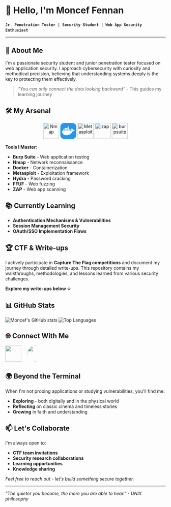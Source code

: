 # 👋 Hello, I'm Moncef Fennan

**`Jr. Penetration Tester | Security Student | Web App Security Enthusiast`**

---

## 🔐 About Me

I'm a passionate security student and junior penetration tester focused on web application security. I approach cybersecurity with curiosity and methodical precision, believing that understanding systems deeply is the key to protecting them effectively.

> *"You can only connect the dots looking backward"* - This guides my learning journey

## 🛠️ My Arsenal

<div align="center">
  
  <img src="nmap.png" width="50" height="50" title="Nmap"/>
  <img src="https://raw.githubusercontent.com/tandpfun/skill-icons/main/icons/Docker.svg" width="50" height="50" title="Docker"/>
  <img src="https://tryhackme-images.s3.amazonaws.com/room-icons/66704dd0e54a1f39bff7b1a1-1735574248252" width="50" height="50" title="Metasploit"/>
<img src="zaproxy.png" width="50" height="50" title="zap"/>
<img src="burpsuite.svg" width="50" height="50" title="burpsuite"/>
</div>

**Tools I Master:**
- **Burp Suite** - Web application testing
- **Nmap** - Network reconnaissance  
- **Docker** - Containerization
- **Metasploit** - Exploitation framework
- **Hydra** - Password cracking
- **FFUF** - Web fuzzing
- **ZAP** - Web app scanning

## 📚 Currently Learning
- **Authentication Mechanisms & Vulnerabilities**
- **Session Management Security** 
- **OAuth/SSO Implementation Flaws**

## 🏆 CTF & Write-ups

I actively participate in **Capture The Flag competitions** and document my journey through detailed write-ups. This repository contains my walkthroughs, methodologies, and lessons learned from various security challenges.

**Explore my write-ups below ↓**

## 📊 GitHub Stats

![Moncef's GitHub stats](https://github-readme-stats.vercel.app/api?username=m0nc3f&show_icons=true&theme=dark)
![Top Languages](https://github-readme-stats.vercel.app/api/top-langs/?username=m0nc3f&layout=compact&theme=dark)

## 🌐 Connect With Me

<div>
  <a href="https://www.linkedin.com/in/moncef-fennan/">
    <img src="https://skillicons.dev/icons?i=linkedin" width="50" height="50" />
  </a>
  <a href="https://tryhackme.com/p/0xm0nc3f" style="margin-left: 15px;">
    <img src="https://tryhackme.com/img/favicon.png" width="50" height="50" style="border-radius: 50%;"/>
  </a>
</div>

## 🌍 Beyond the Terminal

When I'm not probing applications or studying vulnerabilities, you'll find me:
- **Exploring** - both digitally and in the physical world
- **Reflecting** on classic cinema and timeless stories
- **Growing** in faith and understanding

## 📫 Let's Collaborate

I'm always open to:
- **CTF team invitations** 
- **Security research collaborations**
- **Learning opportunities**
- **Knowledge sharing**

*Feel free to reach out - let's build something secure together.*

---

*"The quieter you become, the more you are able to hear." - UNIX philosophy*
